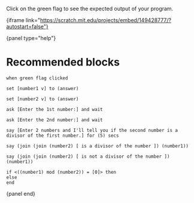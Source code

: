Click on the green flag to see the expected output of your program.

{iframe link="https://scratch.mit.edu/projects/embed/149428777/?autostart=false"}

{panel type="help"}

# Recommended blocks

```scratch
when green flag clicked
```

```scratch
set [number1 v] to (answer)

set [number2 v] to (answer)
```

```scratch
ask [Enter the 1st number:] and wait

ask [Enter the 2nd number:] and wait
```

```scratch
say [Enter 2 numbers and I'll tell you if the second number is a divisor of the first number.] for (5) secs

say (join (join (number2) [ is a divisor of the number ]) (number1))

say (join (join (number2) [ is not a divisor of the number ]) (number1))
```

```scratch
if <((number1) mod (number2)) = [0]> then
else
end
```

{panel end}
